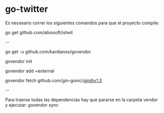 # go-twitter

Es necesario correr los siguientes comandos para que el proyecto compile:

go get github.com/abiosoft/ishell

--

go get -u github.com/kardianos/govendor

govendor init

govendor add +external

govendor fetch github.com/gin-gonic/gin@v1.3

--

Para traerse todas las dependencias hay que pararse en la carpeta vendor y ejecutar: govendor sync
